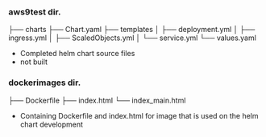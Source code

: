 ### aws9test dir.
├── charts
├── Chart.yaml
├── templates
│   ├── deployment.yml
│   ├── ingress.yml
│   ├── ScaledObjects.yml
│   └── service.yml
└── values.yaml
- Completed helm chart source files
- not built

### dockerimages dir.
├── Dockerfile
├── index.html
└── index_main.html
- Containing Dockerfile and index.html for image that is used on the helm chart development